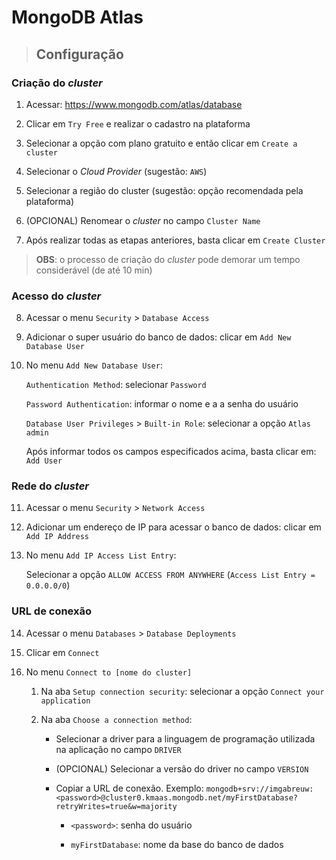 # MongoDB Atlas

> ## **Configuração**

### **Criação do _cluster_**

1. Acessar: https://www.mongodb.com/atlas/database

2. Clicar em `Try Free` e realizar o cadastro na plataforma

3. Selecionar a opção com plano gratuito e então clicar em `Create a cluster`

4. Selecionar o _Cloud Provider_ (sugestão: `AWS`)

5. Selecionar a região do cluster (sugestão: opção recomendada pela plataforma)

6. (OPCIONAL) Renomear o _cluster_ no campo `Cluster Name`

7. Após realizar todas as etapas anteriores, basta clicar em `Create Cluster`

> **OBS**: o processo de criação do _cluster_ pode demorar um tempo considerável (de até 10 min)

### **Acesso do _cluster_**

8. Acessar o menu `Security` > `Database Access`

9. Adicionar o super usuário do banco de dados: clicar em `Add New Database User`

10. No menu `Add New Database User`:

    `Authentication Method`: selecionar `Password`

    `Password Authentication`: informar o nome e a a senha do usuário

    `Database User Privileges` > `Built-in Role`: selecionar a opção `Atlas admin`

    Após informar todos os campos especificados acima, basta clicar em: `Add User`

### **Rede do _cluster_**

11. Acessar o menu `Security` > `Network Access`

12. Adicionar um endereço de IP para acessar o banco de dados: clicar em `Add IP Address`

13. No menu `Add IP Access List Entry`:

    Selecionar a opção `ALLOW ACCESS FROM ANYWHERE` (`Access List Entry = 0.0.0.0/0`)

### **URL de conexão**

14. Acessar o menu `Databases` > `Database Deployments`

15. Clicar em `Connect`

16. No menu `Connect to [nome do cluster]`

    1. Na aba `Setup connection security`: selecionar a opção `Connect your application`

    2. Na aba `Choose a connection method`:

       - Selecionar a driver para a linguagem de programação utilizada na aplicação no campo `DRIVER`

       - (OPCIONAL) Selecionar a versão do driver no campo `VERSION`

       - Copiar a URL de conexão. Exemplo: `mongodb+srv://imgabreuw:<password>@cluster0.kmaas.mongodb.net/myFirstDatabase?retryWrites=true&w=majority`

         - `<password>`: senha do usuário

         - `myFirstDatabase`: nome da base do banco de dados
